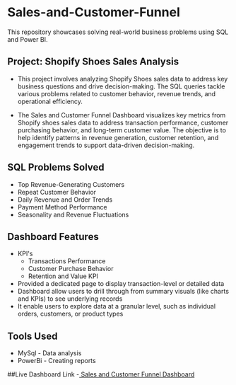 # Sales-and-Customer-Funnel

This repository showcases solving real-world business problems using SQL and Power BI.

## Project: Shopify Shoes Sales Analysis
- This project involves analyzing Shopify Shoes sales data to address key business questions and drive decision-making. The SQL queries tackle various problems related to customer behavior, revenue trends, and operational efficiency.
  
- The Sales and Customer Funnel Dashboard visualizes key metrics from Shopify shoes sales data to address transaction performance, customer purchasing behavior, and long-term customer value. The objective is to help identify patterns in revenue generation, customer retention, and engagement trends to support data-driven decision-making.


## SQL Problems Solved
- Top Revenue-Generating Customers
- Repeat Customer Behavior
- Daily Revenue and Order Trends
- Payment Method Performance
- Seasonality and Revenue Fluctuations

## Dashboard Features
- KPI's
   - Transactions Performance
   - Customer Purchase Behavior
   - Retention and Value KPI
- Provided a dedicated page to display transaction-level or detailed data
- Dashboard allow users to drill through from summary visuals (like charts and KPIs) to see underlying records
- It enable users to explore data at a granular level, such as individual orders, customers, or product types

## Tools Used
- MySql - Data analysis
- PowerBi - Creating reports

##Live Dashboard Link -[ Sales and Customer Funnel Dashboard
]([url](https://app.powerbi.com/groups/me/reports/600fa554-ebe8-449c-8be4-29e8cf0010f2/c80007b3467f375fe3ef?experience=power-bi))

